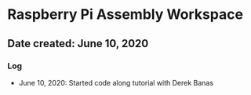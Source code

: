 # Raspberry Pi Assembly Workspace

## Date created: June 10, 2020

### Log
- June 10, 2020: Started code along tutorial with Derek Banas
